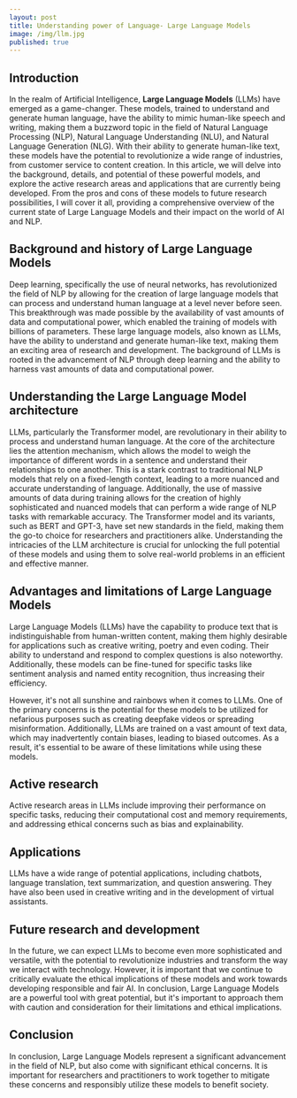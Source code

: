 ```yaml
---
layout: post
title: Understanding power of Language- Large Language Models
image: /img/llm.jpg
published: true
---
```


## Introduction
In the realm of Artificial Intelligence, **Large Language Models** (LLMs) have emerged as a game-changer. These models, trained to understand and generate human language, have the ability to mimic human-like speech and writing, making them a buzzword topic in the field of Natural Language Processing (NLP), Natural Language Understanding (NLU), and Natural Language Generation (NLG). With their ability to generate human-like text, these models have the potential to revolutionize a wide range of industries, from customer service to content creation. In this article, we will delve into the background, details, and potential of these powerful models, and explore the active research areas and applications that are currently being developed. From the pros and cons of these models to future research possibilities, I will cover it all, providing a comprehensive overview of the current state of Large Language Models and their impact on the world of AI and NLP.

## Background and history of Large Language Models
Deep learning, specifically the use of neural networks, has revolutionized the field of NLP by allowing for the creation of large language models that can process and understand human language at a level never before seen. This breakthrough was made possible by the availability of vast amounts of data and computational power, which enabled the training of models with billions of parameters. These large language models, also known as LLMs, have the ability to understand and generate human-like text, making them an exciting area of research and development. The background of LLMs is rooted in the advancement of NLP through deep learning and the ability to harness vast amounts of data and computational power.

## Understanding the Large Language Model architecture
LLMs, particularly the Transformer model, are revolutionary in their ability to process and understand human language. At the core of the architecture lies the attention mechanism, which allows the model to weigh the importance of different words in a sentence and understand their relationships to one another. This is a stark contrast to traditional NLP models that rely on a fixed-length context, leading to a more nuanced and accurate understanding of language. Additionally, the use of massive amounts of data during training allows for the creation of highly sophisticated and nuanced models that can perform a wide range of NLP tasks with remarkable accuracy. The Transformer model and its variants, such as BERT and GPT-3, have set new standards in the field, making them the go-to choice for researchers and practitioners alike. Understanding the intricacies of the LLM architecture is crucial for unlocking the full potential of these models and using them to solve real-world problems in an efficient and effective manner.

## Advantages and limitations of Large Language Models
Large Language Models (LLMs) have the capability to produce text that is indistinguishable from human-written content, making them highly desirable for applications such as creative writing, poetry and even coding. Their ability to understand and respond to complex questions is also noteworthy. Additionally, these models can be fine-tuned for specific tasks like sentiment analysis and named entity recognition, thus increasing their efficiency.

However, it's not all sunshine and rainbows when it comes to LLMs. One of the primary concerns is the potential for these models to be utilized for nefarious purposes such as creating deepfake videos or spreading misinformation. Additionally, LLMs are trained on a vast amount of text data, which may inadvertently contain biases, leading to biased outcomes. As a result, it's essential to be aware of these limitations while using these models.

## Active research 
Active research areas in LLMs include improving their performance on specific tasks, reducing their computational cost and memory requirements, and addressing ethical concerns such as bias and explainability.

## Applications
LLMs have a wide range of potential applications, including chatbots, language translation, text summarization, and question answering. They have also been used in creative writing and in the development of virtual assistants.

## Future research and development
In the future, we can expect LLMs to become even more sophisticated and versatile, with the potential to revolutionize industries and transform the way we interact with technology. However, it is important that we continue to critically evaluate the ethical implications of these models and work towards developing responsible and fair AI. In conclusion, Large Language Models are a powerful tool with great potential, but it's important to approach them with caution and consideration for their limitations and ethical implications.

## Conclusion
In conclusion, Large Language Models represent a significant advancement in the field of NLP, but also come with significant ethical concerns. It is important for researchers and practitioners to work together to mitigate these concerns and responsibly utilize these models to benefit society.
